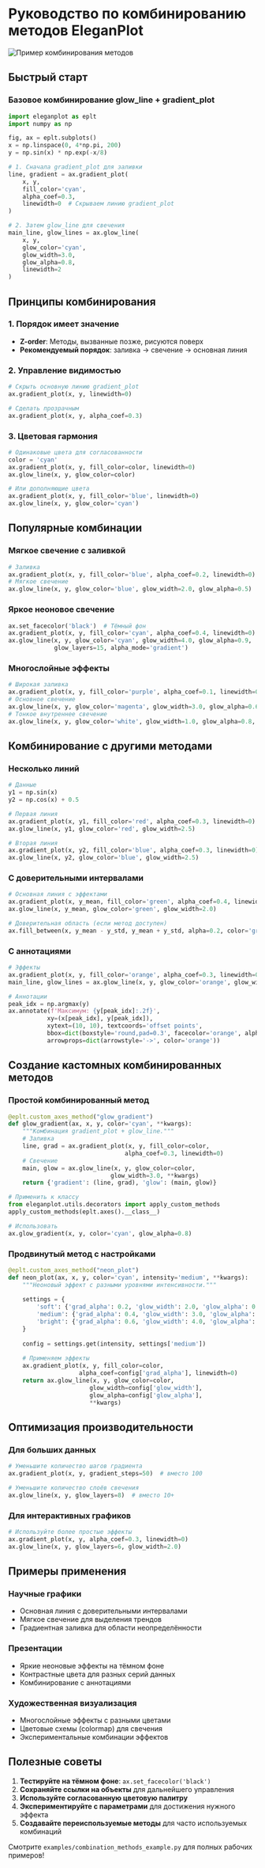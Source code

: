 # Руководство по комбинированию методов EleganPlot

![Пример комбинирования методов](images/demo_output.png)

## Быстрый старт

### Базовое комбинирование glow_line + gradient_plot

```python
import eleganplot as eplt
import numpy as np

fig, ax = eplt.subplots()
x = np.linspace(0, 4*np.pi, 200)
y = np.sin(x) * np.exp(-x/8)

# 1. Сначала gradient_plot для заливки
line, gradient = ax.gradient_plot(
    x, y, 
    fill_color='cyan', 
    alpha_coef=0.3,
    linewidth=0  # Скрываем линию gradient_plot
)

# 2. Затем glow_line для свечения
main_line, glow_lines = ax.glow_line(
    x, y,
    glow_color='cyan',
    glow_width=3.0,
    glow_alpha=0.8,
    linewidth=2
)
```

## Принципы комбинирования

### 1. Порядок имеет значение
- **Z-order**: Методы, вызванные позже, рисуются поверх
- **Рекомендуемый порядок**: заливка → свечение → основная линия

### 2. Управление видимостью
```python
# Скрыть основную линию gradient_plot
ax.gradient_plot(x, y, linewidth=0)

# Сделать прозрачным
ax.gradient_plot(x, y, alpha_coef=0.3)
```

### 3. Цветовая гармония
```python
# Одинаковые цвета для согласованности
color = 'cyan'
ax.gradient_plot(x, y, fill_color=color, linewidth=0)
ax.glow_line(x, y, glow_color=color)

# Или дополняющие цвета
ax.gradient_plot(x, y, fill_color='blue', linewidth=0)
ax.glow_line(x, y, glow_color='cyan')
```

## Популярные комбинации

### Мягкое свечение с заливкой
```python
# Заливка
ax.gradient_plot(x, y, fill_color='blue', alpha_coef=0.2, linewidth=0)
# Мягкое свечение
ax.glow_line(x, y, glow_color='blue', glow_width=2.0, glow_alpha=0.5)
```

### Яркое неоновое свечение
```python
ax.set_facecolor('black')  # Тёмный фон
ax.gradient_plot(x, y, fill_color='cyan', alpha_coef=0.4, linewidth=0)
ax.glow_line(x, y, glow_color='cyan', glow_width=4.0, glow_alpha=0.9, 
             glow_layers=15, alpha_mode='gradient')
```

### Многослойные эффекты
```python
# Широкая заливка
ax.gradient_plot(x, y, fill_color='purple', alpha_coef=0.1, linewidth=0)
# Основное свечение
ax.glow_line(x, y, glow_color='magenta', glow_width=3.0, glow_alpha=0.6)
# Тонкое внутреннее свечение
ax.glow_line(x, y, glow_color='white', glow_width=1.0, glow_alpha=0.8, glow_layers=5)
```

## Комбинирование с другими методами

### Несколько линий
```python
# Данные
y1 = np.sin(x)
y2 = np.cos(x) + 0.5

# Первая линия
ax.gradient_plot(x, y1, fill_color='red', alpha_coef=0.3, linewidth=0)
ax.glow_line(x, y1, glow_color='red', glow_width=2.5)

# Вторая линия
ax.gradient_plot(x, y2, fill_color='blue', alpha_coef=0.3, linewidth=0)
ax.glow_line(x, y2, glow_color='blue', glow_width=2.5)
```

### С доверительными интервалами
```python
# Основная линия с эффектами
ax.gradient_plot(x, y_mean, fill_color='green', alpha_coef=0.4, linewidth=0)
ax.glow_line(x, y_mean, glow_color='green', glow_width=2.0)

# Доверительная область (если метод доступен)
ax.fill_between(x, y_mean - y_std, y_mean + y_std, alpha=0.2, color='green')
```

### С аннотациями
```python
# Эффекты
ax.gradient_plot(x, y, fill_color='orange', alpha_coef=0.3, linewidth=0)
main_line, glow_lines = ax.glow_line(x, y, glow_color='orange', glow_width=3.0)

# Аннотации
peak_idx = np.argmax(y)
ax.annotate(f'Максимум: {y[peak_idx]:.2f}', 
           xy=(x[peak_idx], y[peak_idx]),
           xytext=(10, 10), textcoords='offset points',
           bbox=dict(boxstyle='round,pad=0.3', facecolor='orange', alpha=0.7),
           arrowprops=dict(arrowstyle='->', color='orange'))
```

## Создание кастомных комбинированных методов

### Простой комбинированный метод
```python
@eplt.custom_axes_method("glow_gradient")
def glow_gradient(ax, x, y, color='cyan', **kwargs):
    """Комбинация gradient_plot + glow_line."""
    # Заливка
    line, grad = ax.gradient_plot(x, y, fill_color=color, 
                                 alpha_coef=0.3, linewidth=0)
    # Свечение
    main, glow = ax.glow_line(x, y, glow_color=color, 
                             glow_width=3.0, **kwargs)
    return {'gradient': (line, grad), 'glow': (main, glow)}

# Применить к классу
from eleganplot.utils.decorators import apply_custom_methods
apply_custom_methods(eplt.axes().__class__)

# Использовать
ax.glow_gradient(x, y, color='cyan', glow_alpha=0.8)
```

### Продвинутый метод с настройками
```python
@eplt.custom_axes_method("neon_plot")
def neon_plot(ax, x, y, color='cyan', intensity='medium', **kwargs):
    """Неоновый эффект с разными уровнями интенсивности."""
    
    settings = {
        'soft': {'grad_alpha': 0.2, 'glow_width': 2.0, 'glow_alpha': 0.5},
        'medium': {'grad_alpha': 0.4, 'glow_width': 3.0, 'glow_alpha': 0.7},
        'bright': {'grad_alpha': 0.6, 'glow_width': 4.0, 'glow_alpha': 0.9}
    }
    
    config = settings.get(intensity, settings['medium'])
    
    # Применяем эффекты
    ax.gradient_plot(x, y, fill_color=color, 
                    alpha_coef=config['grad_alpha'], linewidth=0)
    return ax.glow_line(x, y, glow_color=color,
                       glow_width=config['glow_width'],
                       glow_alpha=config['glow_alpha'],
                       **kwargs)
```

## Оптимизация производительности

### Для больших данных
```python
# Уменьшите количество шагов градиента
ax.gradient_plot(x, y, gradient_steps=50)  # вместо 100

# Уменьшите количество слоёв свечения  
ax.glow_line(x, y, glow_layers=8)  # вместо 10+
```

### Для интерактивных графиков
```python
# Используйте более простые эффекты
ax.gradient_plot(x, y, alpha_coef=0.3, linewidth=0)
ax.glow_line(x, y, glow_layers=6, glow_width=2.0)
```

## Примеры применения

### Научные графики
- Основная линия с доверительными интервалами
- Мягкое свечение для выделения трендов
- Градиентная заливка для области неопределённости

### Презентации
- Яркие неоновые эффекты на тёмном фоне
- Контрастные цвета для разных серий данных
- Комбинирование с аннотациями

### Художественная визуализация
- Многослойные эффекты с разными цветами
- Цветовые схемы (colormap) для свечения
- Экспериментальные комбинации эффектов

## Полезные советы

1. **Тестируйте на тёмном фоне**: `ax.set_facecolor('black')`
2. **Сохраняйте ссылки на объекты** для дальнейшего управления
3. **Используйте согласованную цветовую палитру**
4. **Экспериментируйте с параметрами** для достижения нужного эффекта
5. **Создавайте переиспользуемые методы** для часто используемых комбинаций

Смотрите `examples/combination_methods_example.py` для полных рабочих примеров!





